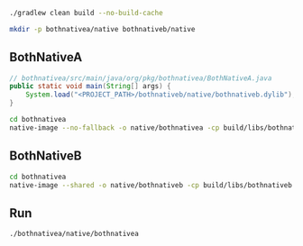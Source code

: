 ```bash
./gradlew clean build --no-build-cache
```

```bash
mkdir -p bothnativea/native bothnativeb/native
```

## BothNativeA

```java
// bothnativea/src/main/java/org/pkg/bothnativea/BothNativeA.java
public static void main(String[] args) {
    System.load("<PROJECT_PATH>/bothnativeb/native/bothnativeb.dylib");
}
```

```bash
cd bothnativea
native-image --no-fallback -o native/bothnativea -cp build/libs/bothnativea.jar org.pkg.bothnativea.BothNativeA
```

## BothNativeB

```bash
cd bothnativea
native-image --shared -o native/bothnativeb -cp build/libs/bothnativeb.jar org.pkg.bothnativeb.BothNativeB
```

## Run

```bash
./bothnativea/native/bothnativea
```
